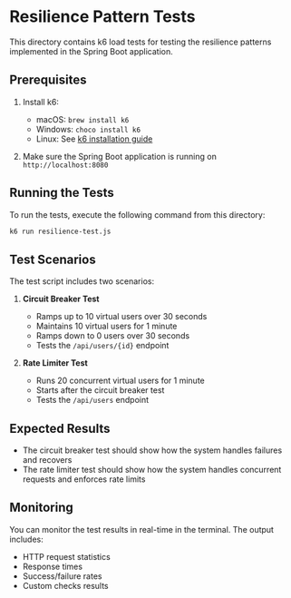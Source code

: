 # Resilience Pattern Tests

This directory contains k6 load tests for testing the resilience patterns implemented in the Spring Boot application.

## Prerequisites

1. Install k6:
   - macOS: `brew install k6`
   - Windows: `choco install k6`
   - Linux: See [k6 installation guide](https://k6.io/docs/getting-started/installation)

2. Make sure the Spring Boot application is running on `http://localhost:8080`

## Running the Tests

To run the tests, execute the following command from this directory:

```bash
k6 run resilience-test.js
```

## Test Scenarios

The test script includes two scenarios:

1. **Circuit Breaker Test**
   - Ramps up to 10 virtual users over 30 seconds
   - Maintains 10 virtual users for 1 minute
   - Ramps down to 0 users over 30 seconds
   - Tests the `/api/users/{id}` endpoint

2. **Rate Limiter Test**
   - Runs 20 concurrent virtual users for 1 minute
   - Starts after the circuit breaker test
   - Tests the `/api/users` endpoint

## Expected Results

- The circuit breaker test should show how the system handles failures and recovers
- The rate limiter test should show how the system handles concurrent requests and enforces rate limits

## Monitoring

You can monitor the test results in real-time in the terminal. The output includes:
- HTTP request statistics
- Response times
- Success/failure rates
- Custom checks results 